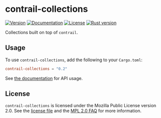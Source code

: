 # contrail-collections

[![Version](https://img.shields.io/crates/v/contrail-collections.svg)](https://crates.io/crates/contrail-collections)
[![Documentation](https://docs.rs/contrail-collections/badge.svg)](https://docs.rs/contrail-collections)
[![License](https://img.shields.io/crates/l/contrail-collections.svg)](https://github.com/billyrieger/contrail/blob/master/LICENSE)
[![Rust version](https://img.shields.io/badge/rust-stable-lightgrey.svg)](https://www.rust-lang.org/)

Collections built on top of `contrail`.

## Usage

To use `contrail-collections`, add the following to your `Cargo.toml`:

```toml
contrail-collections = "0.2"
```

See [the documentation](https://docs.rs/contrail) for API usage.

## License

`contrail-collections` is licensed under the Mozilla Public License version 2.0.  See the [license
file](https://github.com/billyrieger/contrail/blob/master/LICENSE) and the [MPL 2.0
FAQ](https://www.mozilla.org/en-US/MPL/2.0/FAQ/) for more information.
